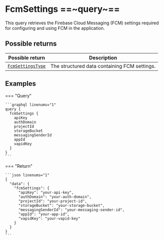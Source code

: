 # FcmSettings ==~query~==

This query retrieves the Firebase Cloud Messaging (FCM) settings required for configuring and using FCM in the application.

## Possible returns

| Possible return                                         | Description                                             |
|---------------------------------------------------------|---------------------------------------------------------|
| [`FcmSettingsType`](../Objects/FcmSettingsType.md)      | The structured data containing FCM settings.            |

## Examples

=== "Query"

    ```graphql linenums="1"
    query {
      fcmSettings {
        apiKey
        authDomain
        projectId
        storageBucket
        messagingSenderId
        appId
        vapidKey
      }
    }
    ```

=== "Return"

    ```json linenums="1"
    {
      "data": {
        "fcmSettings": {
          "apiKey": "your-api-key",
          "authDomain": "your-auth-domain",
          "projectId": "your-project-id",
          "storageBucket": "your-storage-bucket",
          "messagingSenderId": "your-messaging-sender-id",
          "appId": "your-app-id",
          "vapidKey": "your-vapid-key"
        }
      }
    }
    ```